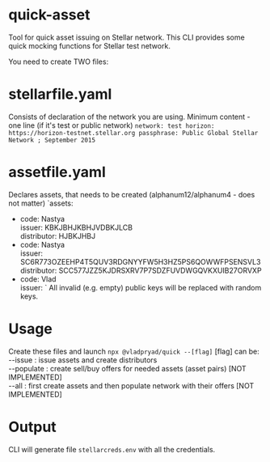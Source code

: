 # quick-asset
Tool for quick asset issuing on Stellar network.
This CLI provides some quick mocking functions for Stellar test network.

You need to create TWO files:
# stellarfile.yaml
Consists of declaration of the network you are using.
Minimum content - one line (if it's test or public network)
`network: test
horizon: https://horizon-testnet.stellar.org
passphrase: Public Global Stellar Network ; September 2015`
# assetfile.yaml
Declares assets, that needs to be created (alphanum12/alphanum4 - does not matter)
`assets:  
  - code: Nastya  
    issuer: KBKJBHJKBHJVDBKJLCB  
    distributor: HJBKJHBJ  
  - code: Nastya  
    issuer: SC6R773OZEEHP4T5QUV3RDGNYYFW5H3HZ5PS6QOWWFPSENSVL3  
    distributor: SCC577JZZ5KJDRSXRV7P7SDZFUVDWGQVKXUIB27ORVXP  
  - code: Vlad  
    issuer:   `
All invalid (e.g. empty) public keys will be replaced with random keys.
# Usage
Create these files and launch
`npx @vladpryad/quick --[flag]`
[flag] can be:  
  --issue : issue assets and create distributors   
  --populate : create sell/buy offers for needed assets (asset pairs) [NOT IMPLEMENTED]  
  --all : first create assets and then populate network with their offers [NOT IMPLEMENTED]  
# Output
CLI will generate file `stellarcreds.env` with all the credentials.
